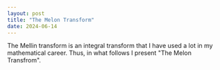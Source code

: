```yaml
---
layout: post
title: "The Melon Transform"
date: 2024-06-14
---
```


The Mellin transform is an integral transform that I have used a lot in my mathematical career. Thus, in what follows I present "The Melon Transfrom".

